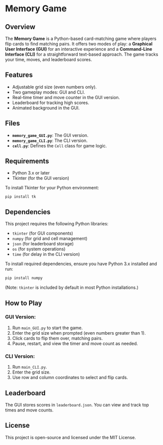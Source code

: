 # Memory Game

## Overview
The **Memory Game** is a Python-based card-matching game where players flip cards to find matching pairs. It offers two modes of play: a **Graphical User Interface (GUI)** for an interactive experience and a **Command-Line Interface (CLI)** for a straightforward text-based approach. The game tracks your time, moves, and leaderboard scores.

## Features
- Adjustable grid size (even numbers only).
- Two gameplay modes: GUI and CLI.
- Real-time timer and move counter in the GUI version.
- Leaderboard for tracking high scores.
- Animated background in the GUI.

## Files
- **`memory_game_GUI.py`**: The GUI version.
- **`memory_game_CLI.py`**: The CLI version.
- **`cell.py`**: Defines the `Cell` class for game logic.

## Requirements
- Python 3.x or later
- Tkinter (for the GUI version)
  
To install Tkinter for your Python environment:

```pip install tk```

## Dependencies
This project requires the following Python libraries:
- `tkinter` (for GUI components)
- `numpy` (for grid and cell management)
- `json` (for leaderboard storage)
- `os` (for system operations)
- `time` (for delay in the CLI version)

To install required dependencies, ensure you have Python 3.x installed and run:
```bash
pip install numpy
```
(Note: `tkinter` is included by default in most Python installations.)

## How to Play

### GUI Version:
1. Run `main_GUI.py` to start the game.
2. Enter the grid size when prompted (even numbers greater than 1).
3. Click cards to flip them over, matching pairs.
4. Pause, restart, and view the timer and move count as needed.

### CLI Version:
1. Run `main_CLI.py`.
2. Enter the grid size.
3. Use row and column coordinates to select and flip cards.

## Leaderboard
The GUI stores scores in `leaderboard.json`. You can view and track top times and move counts.

## License
This project is open-source and licensed under the MIT License.
